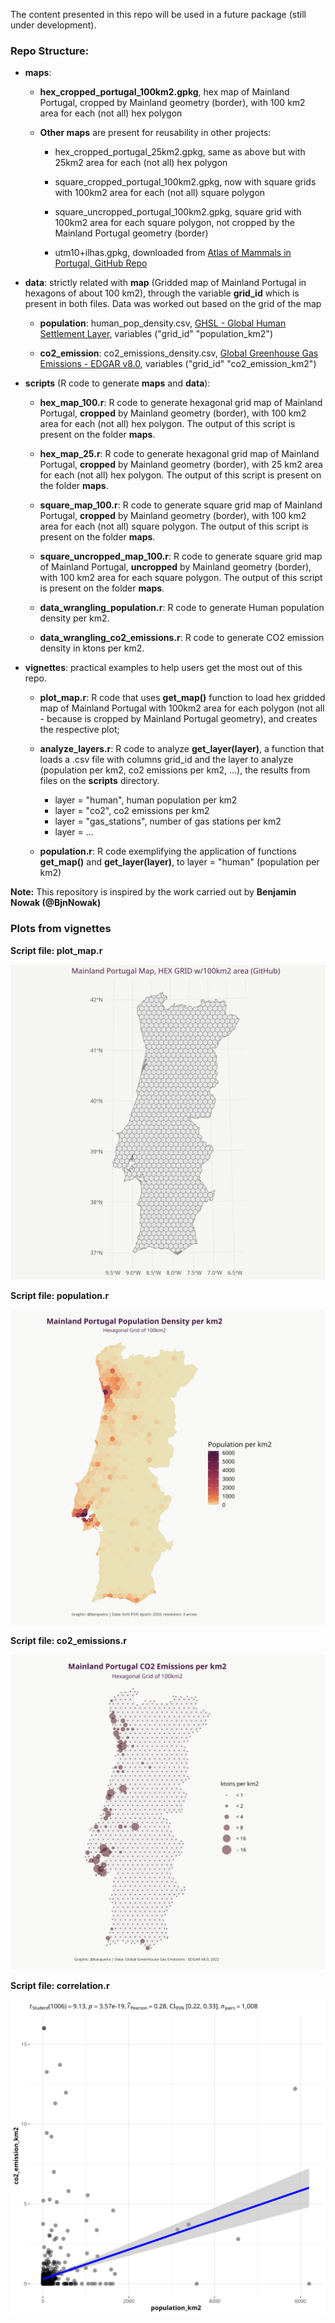 The content presented in this repo will be used in a future package (still under development). 

### Repo Structure: ###

- __maps__: 
  
  - __hex_cropped_portugal_100km2.gpkg__, hex map of Mainland Portugal, cropped by Mainland geometry (border), with 100 km2 area for each (not all) hex polygon
  
  - __Other maps__ are present for reusability in other projects:
    
    - hex_cropped_portugal_25km2.gpkg, same as above but with 25km2 area for each (not all) hex polygon  

    - square_cropped_portugal_100km2.gpkg, now with square grids with 100km2 area for each (not all) square polygon  

    - square_uncropped_portugal_100km2.gpkg, square grid with 100km2 area for each square polygon, not cropped by the Mainland Portugal geometry (border)  

    - utm10+ilhas.gpkg, downloaded from [Atlas of Mammals in Portugal, GitHub Repo](https://github.com/AMBarbosa/AtlasMamPor/tree/master/mapas)

- __data__: strictly related with __map__ (Gridded map of Mainland Portugal in hexagons of about 100 km2), through the variable __grid_id__ which is present in both files. Data was worked out based on the grid of the map
  
  - __population__: human_pop_density.csv, [GHSL - Global Human Settlement Layer](https://human-settlement.emergency.copernicus.eu/download.php?ds=pop), variables ("grid_id"  "population_km2")

  - __co2_emission__: co2_emissions_density.csv, [Global Greenhouse Gas Emissions - EDGAR v8.0](https://edgar.jrc.ec.europa.eu/gallery?release=v80ghg&substance=CO2&sector=TOTALS), variables ("grid_id"  "co2_emission_km2")

- __scripts__ (R code to generate __maps__ and __data__):
  
  - __hex_map_100.r__: R code to generate hexagonal grid map of Mainland Portugal, __cropped__ by Mainland geometry (border), with 100 km2 area for each (not all) hex polygon. The output of this script is present on the folder __maps__.  

  - __hex_map_25.r__: R code to generate hexagonal grid map of Mainland Portugal, __cropped__ by Mainland geometry (border), with 25 km2 area for each (not all) hex polygon. The output of this script is present on the folder __maps__. 

  - __square_map_100.r__: R code to generate square grid map of Mainland Portugal, __cropped__ by Mainland geometry (border), with 100 km2 area for each (not all) square polygon. The output of this script is present on the folder __maps__. 

  - __square_uncropped_map_100.r__: R code to generate square grid map of Mainland Portugal, __uncropped__ by Mainland geometry (border), with 100 km2 area for each square polygon. The output of this script is present on the folder __maps__. 

  - __data_wrangling_population.r__: R code to generate Human population density per km2.

  - __data_wrangling_co2_emissions.r__: R code to generate CO2 emission density in ktons per km2.

- __vignettes__: practical examples to help users get the most out of this repo. 

  - __plot_map.r__: R code that uses __get_map()__ function to load hex gridded map of Mainland Portugal with 100km2 area for each polygon (not all - because is cropped by Mainland Portugal geometry), and creates the respective plot;
  
  - __analyze_layers.r__: R code to analyze __get_layer(layer)__, a function that loads a .csv file with columns grid_id and the layer to analyze (population per km2, co2 emissions per km2, ...), the results from files on the 
  __scripts__ directory.
    - layer = "human", human population per km2
    - layer = "co2", co2 emissions per km2
    - layer = "gas_stations", number of gas stations per km2
    - layer = ...

  - __population.r__: R code exemplifying the application of functions __get_map()__ and __get_layer(layer)__, to layer = "human" (population per km2)  


__Note:__ This repository is inspired by the work carried out by __Benjamin Nowak (@BjnNowak)__  

### Plots from vignettes ###

__Script file: plot_map.r__  

!["Mainland Portugal Map, HEX GRID w/100km2 area"](./plots/hex_map_100km2.png)

__Script file: population.r__  

!["Mainland Portugal Population Density per km2"](./plots/population_density.png)

__Script file: co2_emissions.r__  

!["Mainland Portugal CO2 Emissions per km2"](./plots/co2_emissions_density.png)

__Script file: correlation.r__  

!["Correlation between population/km2 and CO2 emissions/km2"](./plots/correlation_co2_pop.png)